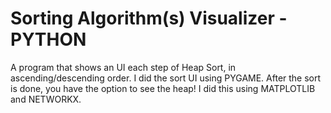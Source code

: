 # Sorting Algorithm(s) Visualizer - PYTHON
A program that shows an UI each step of Heap Sort, in ascending/descending order. I did the sort UI using PYGAME.
After the sort is done, you have the option to see the heap! I did this using MATPLOTLIB and NETWORKX.
